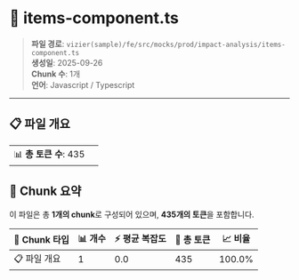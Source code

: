 # 📄 items-component.ts

> **파일 경로**: `vizier(sample)/fe/src/mocks/prod/impact-analysis/items-component.ts`  
> **생성일**: 2025-09-26  
> **Chunk 수**: 1개  
> **언어**: Javascript / Typescript
---


## 📋 파일 개요

| | |
|--|--|
| 📊 **총 토큰 수**: 435 |  |






## 🧩 Chunk 요약

이 파일은 총 **1개의 chunk**로 구성되어 있으며, **435개의 토큰**을 포함합니다.

| 🧩 Chunk 타입 | 📊 개수 | ⚡ 평균 복잡도 | 📝 총 토큰 | 📈 비율 |
|---------------|--------|-------------|----------|--------|
| 📋 파일 개요 | 1 | 0.0 | 435 | 100.0% |

